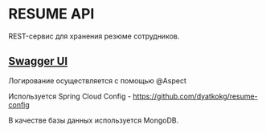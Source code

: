 # RESUME API

REST-сервис для хранения резюме сотрудников.

## [Swagger UI](http://localhost:8081/swagger-ui.html#/)

Логирование осуществляется с помощью @Aspect

Используется Spring Cloud Config - https://github.com/dyatkokg/resume-config

В качестве базы данных используется MongoDB.
